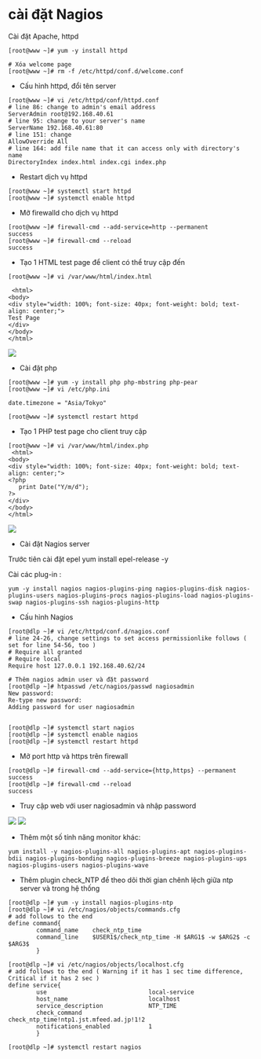# cài đặt Nagios

Cài đặt Apache, httpd
```
[root@www ~]# yum -y install httpd

# Xóa welcome page
[root@www ~]# rm -f /etc/httpd/conf.d/welcome.conf
```
- Cấu hình httpd, đổi tên server
```
[root@www ~]# vi /etc/httpd/conf/httpd.conf
# line 86: change to admin's email address
ServerAdmin root@192.168.40.61
# line 95: change to your server's name
ServerName 192.168.40.61:80
# line 151: change
AllowOverride All
# line 164: add file name that it can access only with directory's name
DirectoryIndex index.html index.cgi index.php
```

- Restart dịch vụ httpd
```
[root@www ~]# systemctl start httpd 
[root@www ~]# systemctl enable httpd 
```
- Mở firewalld cho dịch vụ httpd
```
[root@www ~]# firewall-cmd --add-service=http --permanent 
success
[root@www ~]# firewall-cmd --reload 
success
```
- Tạo 1 HTML test page để client có thể truy cập đến 
```
[root@www ~]# vi /var/www/html/index.html

 <html>
<body>
<div style="width: 100%; font-size: 40px; font-weight: bold; text-align: center;">
Test Page
</div>
</body>
</html>
```

<img src="https://i.imgur.com/Ahg6pBk.png">


- Cài đặt php
```
[root@www ~]# yum -y install php php-mbstring php-pear
[root@www ~]# vi /etc/php.ini

date.timezone = "Asia/Tokyo"

[root@www ~]# systemctl restart httpd 
```
- Tạo 1 PHP test page cho client truy cập
```
[root@www ~]# vi /var/www/html/index.php
 <html>
<body>
<div style="width: 100%; font-size: 40px; font-weight: bold; text-align: center;">
<?php
   print Date("Y/m/d");
?>
</div>
</body>
</html>
```

<img src="https://i.imgur.com/G6bEWtU.png">


- Cài đặt Nagios server

Trước tiên cài đặt epel yum install epel-release -y

Cài các plug-in :
```
yum -y install nagios nagios-plugins-ping nagios-plugins-disk nagios-plugins-users nagios-plugins-procs nagios-plugins-load nagios-plugins-swap nagios-plugins-ssh nagios-plugins-http
```

- Cấu hình Nagios
```
[root@dlp ~]# vi /etc/httpd/conf.d/nagios.conf
# line 24-26, change settings to set access permissionlike follows ( set for line 54-56, too )
# Require all granted
# Require local
Require host 127.0.0.1 192.168.40.62/24

# Thêm nagios admin user và đặt password
[root@dlp ~]# htpasswd /etc/nagios/passwd nagiosadmin 
New password:     
Re-type new password:
Adding password for user nagiosadmin


[root@dlp ~]# systemctl start nagios 
[root@dlp ~]# systemctl enable nagios 
[root@dlp ~]# systemctl restart httpd 
```
- Mở port http và https trên firewall
```
[root@dlp ~]# firewall-cmd --add-service={http,https} --permanent 
success
[root@dlp ~]# firewall-cmd --reload 
success
```
- Truy cập web với user nagiosadmin và nhập password

<img src="https://i.imgur.com/WBykj4d.png">


<img src="https://i.imgur.com/vbHQ6S5.png">

- Thêm một số tính năng monitor khác:
```
yum install -y nagios-plugins-all nagios-plugins-apt nagios-plugins-bdii nagios-plugins-bonding nagios-plugins-breeze nagios-plugins-ups nagios-plugins-users nagios-plugins-wave
```

- Thêm plugin check_NTP để theo dõi thời gian chênh lệch giữa ntp server và trong hệ thống
```
[root@dlp ~]# yum -y install nagios-plugins-ntp
[root@dlp ~]# vi /etc/nagios/objects/commands.cfg
# add follows to the end
define command{
        command_name    check_ntp_time
        command_line    $USER1$/check_ntp_time -H $ARG1$ -w $ARG2$ -c $ARG3$
        }

[root@dlp ~]# vi /etc/nagios/objects/localhost.cfg
# add follows to the end ( Warning if it has 1 sec time difference, Critical if it has 2 sec )
define service{
        use                             local-service
        host_name                       localhost
        service_description             NTP_TIME
        check_command                   check_ntp_time!ntp1.jst.mfeed.ad.jp!1!2
        notifications_enabled           1
        }

[root@dlp ~]# systemctl restart nagios 
```



